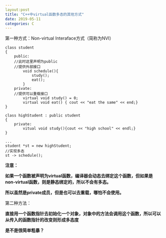 ```yaml
---  
layout:post
title: "C++中virtual函数多态的其他方式"
date: 2019-05-11
categories: C
---
```


第一种方式：Non-virtual Interaface方式（简称为NVI）

```
class student
{
	public:
	//此时这里声明为public
	//提供外部接口
		void schedule(){
			study();
			eat();
		}
	private:
	//提供可以重载接口
		virtual void study() = 0;
		virtual void eat() { cout << "eat the same" << end;}
}

class highStudent : public student
{
	private:
		vitual void study(){cout << "high school" << endl;}
}

...
student *st = new highStudent;
//实现多态
st -> schedule();
```

**注意：**

**如果一个函数被声明为virtual函数，编译器会动态去绑定这个函数，但如果是non-virtual函数，则是静态绑定的，所以不会有多态。**

**所以虽然是private成员，但是也可以去重载，哪怕不会使用。**


第二种方法：

**直接用一个函数指针去初始化一个对象，对象中的方法会调用这个函数，所以可以从传入的函数指针的改变则形成多态度**

**是不是很简单粗暴？**

